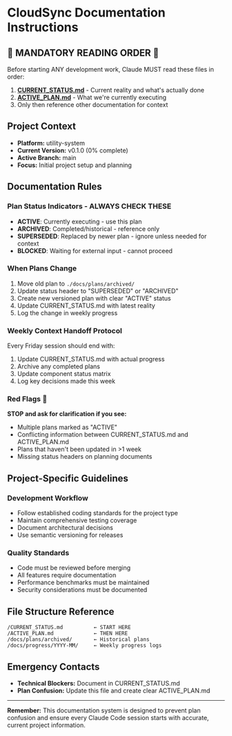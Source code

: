 # CloudSync Documentation Instructions

## 🚨 MANDATORY READING ORDER 🚨
Before starting ANY development work, Claude MUST read these files in order:

1. **[CURRENT_STATUS.md](./CURRENT_STATUS.md)** - Current reality and what's actually done
2. **[ACTIVE_PLAN.md](./ACTIVE_PLAN.md)** - What we're currently executing
3. Only then reference other documentation for context

## Project Context
- **Platform:** utility-system
- **Current Version:** v0.1.0 (0% complete)
- **Active Branch:** main
- **Focus:** Initial project setup and planning

## Documentation Rules

### Plan Status Indicators - ALWAYS CHECK THESE
- **ACTIVE**: Currently executing - use this plan
- **ARCHIVED**: Completed/historical - reference only
- **SUPERSEDED**: Replaced by newer plan - ignore unless needed for context
- **BLOCKED**: Waiting for external input - cannot proceed

### When Plans Change
1. Move old plan to `./docs/plans/archived/`
2. Update status header to "SUPERSEDED" or "ARCHIVED"
3. Create new versioned plan with clear "ACTIVE" status
4. Update CURRENT_STATUS.md with latest reality
5. Log the change in weekly progress

### Weekly Context Handoff Protocol
Every Friday session should end with:
1. Update CURRENT_STATUS.md with actual progress
2. Archive any completed plans
3. Update component status matrix
4. Log key decisions made this week

### Red Flags 🚨
**STOP and ask for clarification if you see:**
- Multiple plans marked as "ACTIVE"
- Conflicting information between CURRENT_STATUS.md and ACTIVE_PLAN.md
- Plans that haven't been updated in >1 week
- Missing status headers on planning documents

## Project-Specific Guidelines

### Development Workflow
- Follow established coding standards for the project type
- Maintain comprehensive testing coverage
- Document architectural decisions
- Use semantic versioning for releases

### Quality Standards
- Code must be reviewed before merging
- All features require documentation
- Performance benchmarks must be maintained
- Security considerations must be documented

## File Structure Reference
```
/CURRENT_STATUS.md          ← START HERE
/ACTIVE_PLAN.md             ← THEN HERE
/docs/plans/archived/       ← Historical plans
/docs/progress/YYYY-MM/     ← Weekly progress logs
```

## Emergency Contacts
- **Technical Blockers:** Document in CURRENT_STATUS.md
- **Plan Confusion:** Update this file and create clear ACTIVE_PLAN.md

---

**Remember:** This documentation system is designed to prevent plan confusion and ensure every Claude Code session starts with accurate, current project information.
